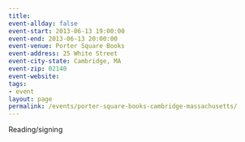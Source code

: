 ```yaml
---
title:
event-allday: false
event-start: 2013-06-13 19:00:00
event-end: 2013-06-13 20:00:00
event-venue: Porter Square Books
event-address: 25 White Street
event-city-state: Cambridge, MA
event-zip: 02140
event-website:  
tags:
- event
layout: page
permalink: /events/porter-square-books-cambridge-massachusetts/
---
```

Reading/signing